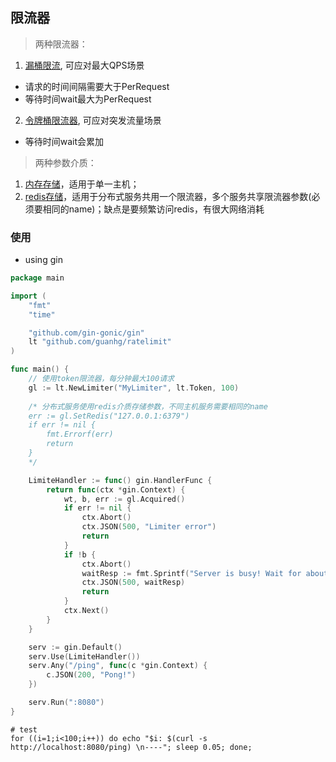 ## 限流器
> 两种限流器：

1. [漏桶限流](/leaky.go), 可应对最大QPS场景
  - 请求的时间间隔需要大于PerRequest
  - 等待时间wait最大为PerRequest
2. [令牌桶限流器](/token.go), 可应对突发流量场景
  - 等待时间wait会累加

> 两种参数介质：

1. [内存存储](/atomic.go)，适用于单一主机；
2. [redis存储](/atomic_redis.go)，适用于分布式服务共用一个限流器，多个服务共享限流器参数(必须要相同的name)；缺点是要频繁访问redis，有很大网络消耗

### 使用
- using gin
```go
package main

import (
	"fmt"
	"time"

	"github.com/gin-gonic/gin"
	lt "github.com/guanhg/ratelimit"
)

func main() {
	// 使用token限流器，每分钟最大100请求
	gl := lt.NewLimiter("MyLimiter", lt.Token, 100)
    
    /* 分布式服务使用redis介质存储参数，不同主机服务需要相同的name
    err := gl.SetRedis("127.0.0.1:6379")
	if err != nil {
		fmt.Errorf(err)
		return
	}
    */

	LimiteHandler := func() gin.HandlerFunc {
		return func(ctx *gin.Context) {
			wt, b, err := gl.Acquired()
			if err != nil {
				ctx.Abort()
				ctx.JSON(500, "Limiter error")
				return
			}
			if !b {
				ctx.Abort()
				waitResp := fmt.Sprintf("Server is busy! Wait for about %f secords", wt.Seconds())
				ctx.JSON(500, waitResp)
				return
			}
			ctx.Next()
		}
	}

	serv := gin.Default()
	serv.Use(LimiteHandler())
	serv.Any("/ping", func(c *gin.Context) {
		c.JSON(200, "Pong!")
	})

	serv.Run(":8080")
}

```


``` shell
# test
for ((i=1;i<100;i++)) do echo "$i: $(curl -s http://localhost:8080/ping) \n----"; sleep 0.05; done;
```